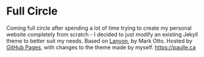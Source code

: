 # Full Circle

Coming full circle after spending a lot of time trying to create my personal website completely from scratch - I decided to just modify an existing Jekyll theme to better suit my needs. Based on [Lanyon](https://github.com/poole/lanyon), by Mark Otto. Hosted by [GitHub Pages](https://pages.github.com/), with changes to the theme made by myself. https://paulle.ca
